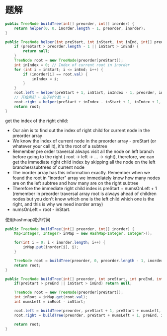 # 题解

```java
public TreeNode buildTree(int[] preorder, int[] inorder) {
    return helper(0, 0, inorder.length - 1, preorder, inorder);
}

public TreeNode helper(int preStart, int inStart, int inEnd, int[] preorder, int[] inorder) {
    if (preStart > preorder.length - 1 || inStart > inEnd) {
        return null;
    }
    TreeNode root = new TreeNode(preorder[preStart]);
    int inIndex = 0; // Index of current root in inorder
    for (int i = inStart; i <= inEnd; i++) {
        if (inorder[i] == root.val) {
            inIndex = i;
        }
    }
    root.left = helper(preStart + 1, inStart, inIndex - 1, preorder, inorder);
    // 开始索引 + 左子树个数 + 1
    root.right = helper(preStart + inIndex - inStart + 1, inIndex + 1, inEnd, preorder, inorder);
    return root;
}
```

get the index of the right child:
- Our aim is to find out the index of right child for current node in the preorder array
- We know the index of current node in the preorder array - preStart (or whatever your call it), it's the root of a subtree
- Remember pre order traversal always visit all the node on left branch before going to the right ( root -> left -> ... -> right), therefore, we can get the immediate right child index by skipping all the node on the left branches/subtrees of current node
- The inorder array has this information exactly. Remember when we found the root in "inorder" array we immediately know how many nodes are on the left subtree and how many are on the right subtree
- Therefore the immediate right child index is preStart + numsOnLeft + 1 (remember in preorder traversal array root is always ahead of children nodes but you don't know which one is the left child which one is the right, and this is why we need inorder array)
- numsOnLeft = root - inStart.

使用hashmap减少时间

```java
public TreeNode buildTree(int[] preorder, int[] inorder) {
    Map<Integer, Integer> inMap = new HashMap<Integer, Integer>();

    for(int i = 0; i < inorder.length; i++) {
        inMap.put(inorder[i], i);
    }

    TreeNode root = buildTree(preorder, 0, preorder.length - 1, inorder, 0, inorder.length - 1, inMap);
    return root;
}

public TreeNode buildTree(int[] preorder, int preStart, int preEnd, int[] inorder, int inStart, int inEnd, Map<Integer, Integer> inMap) {
    if(preStart > preEnd || inStart > inEnd) return null;

    TreeNode root = new TreeNode(preorder[preStart]);
    int inRoot = inMap.get(root.val);
    int numsLeft = inRoot - inStart;

    root.left = buildTree(preorder, preStart + 1, preStart + numsLeft, inorder, inStart, inRoot - 1, inMap);
    root.right = buildTree(preorder, preStart + numsLeft + 1, preEnd, inorder, inRoot + 1, inEnd, inMap);

    return root;
} 
```
